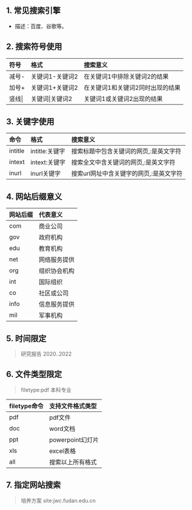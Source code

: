 
## 1. 常见搜索引擎
- 描述：百度、谷歌等。

## 2. 搜索符号使用
| 符号          | 格式           | 搜索意义                   |
| :----------- | :------------  | :-------------------------|
| 减号-         | 关键词1-关键词2  |在关键词1中排除关键词2的结果   |
| 加号+         | 关键词1+关键词2  |在关键词1和关键词2同时出现的结果|
| 竖线\|        | 关键词\|关键词2  |关键词1或关键词2出现的结果     |


## 3. 关键字使用
| 命令          | 格式           | 搜索意义                           |
| :----------- | :------------  | :--------------------------------|
|  intitle     | intitle:关键字 |搜索标题中包含关键词的网页,:是英文字符   |
|  intext      | intext:关键字  |搜索全文中含关键词的网页,:是英文字符     |
|   inurl      |  inurl关键字   |搜索url网址中含关键字的网页,:是英文字符  |

## 4. 网站后缀意义
| 网站后缀          | 代表意义   | 
| :----------- | :------------ |
| com          | 商业公司       |
| gov          | 政府机构       |
| edu          | 教育机构       |
| net          | 网络服务提供    |
| org          | 组织协会机构    |
| int          | 国际组织       |
| co           | 社区或公司      |
| info         | 信息服务提供    |
| mil          | 军事机构       |

## 5. 时间限定
> 研究报告  2020..2022

## 6. 文件类型限定 
> filetype:pdf 本科专业

| filetype命令 | 支持文件格式类型  | 
| :----------- | :------------ |
| pdf          | pdf文件        |
| doc          | word文档       |
|ppt           |powerpoint幻灯片|
|xls           |excel表格       |
|all           |搜索以上所有格式  |


## 7. 指定网站搜索
> 培养方案 site:jwc.fudan.edu.cn

